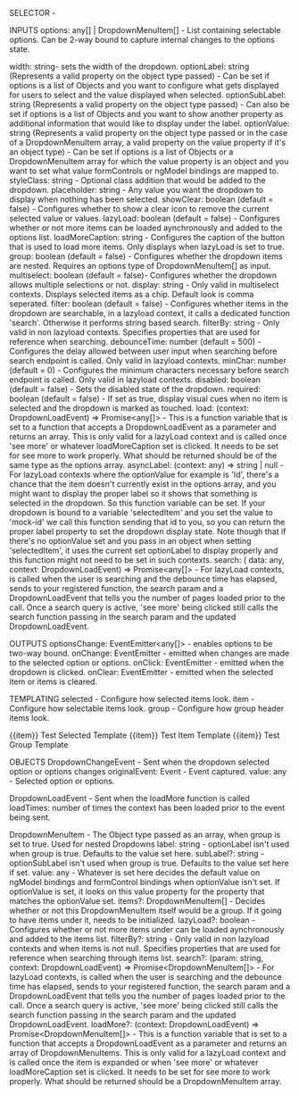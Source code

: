 SELECTOR - <verbena-drop-down></verbena-drop-down>

INPUTS
options: any[] | DropdownMenuItem[] - List containing selectable options. Can be 2-way bound to capture internal changes to the options state.

width: string- sets the width of the dropdown.
optionLabel: string (Represents a valid property on the object type passed) - Can be set if options is a list of Objects and you want to configure what gets displayed for users to select and the value displayed when selected.
optionSubLabel: string (Represents a valid property on the object type passed) - Can also be set if options is a list of Objects and you want to show another property as additional information that would like to display under the label.
optionValue: string (Represents a valid property on the object type passed or in the case of a DropdownMenuItem array, a valid property on the value property if it's an object type) - Can be set if options is a list of Objects or a DropdownMenuItem array for which the value property is an object and you want to set what value formControls or ngModel bindings are mapped to.
styleClass: string - Optional class addition that would be added to the dropdown.
placeholder: string - Any value you want the dropdown to display when nothing has been selected.
showClear: boolean (default = false) - Configures whether to show a clear icon to remove the current selected value or values.
lazyLoad: boolean (default = false) - Configures whether or not more items can be loaded aynchronously and added to the options list.
loadMoreCaption: string - Configures the caption of the button that is used to load more items. Only displays when lazyLoad is set to true.
group: boolean (default = false) - Configures whether the dropdown items are nested. Requires an options type of DropdownMenuItem[] as input.
multiselect: boolean (default = false)- Configures whether the dropdown allows multiple selections or not.
display: string - Only valid in multiselect contexts. Displays selected items as a chip. Default look is comma seperated.
filter: boolean (default = false) - Configures whether items in the dropdown are searchable, in a lazyload context, it calls a dedicated function 'search'. Otherwise it performs string based search.
filterBy: string - Only valid in non lazyload contexts. Specifies properties that are used for reference when searching.
debounceTime: number (default = 500) - Configures the delay allowed between user input when searching before search endpoint is called. Only valid in lazyload contexts.
minChar: number (default = 0) - Configures the minimum characters necessary before search endpoint is called. Only valid in lazyload contexts.
disabled: boolean (default = false) - Sets the disabled state of the dropdown.
required: boolean (default = false) - If set as true, display visual cues when no item is selected and the dropdown is marked as touched.
load: (context: DropdownLoadEvent) => Promise<any[]> - This is a function variable that is set to a function that accepts a DropdownLoadEvent as a parameter and returns an array. This is only valid for a lazyLoad context and is called once 'see more' or whatever loadMoreCaption set is clicked. It needs to be set for see more to work properly. What should be returned should be of the same type as the options array.
asyncLabel: (context: any) => string | null - For lazyLoad contexts where the optionValue for example is 'Id', there's a chance that the item doesn't currently exist in the options array, and you might want to display the proper label so it shows that something is selected in the dropdown. So this function variable can be set. If your dropdown is bound to a variable 'selectedItem' and you set the value to 'mock-id' we call this function sending that id to you, so you can return the proper label property to set the dropdown display state. Note though that if there's no optionValue set and you pass in an object when setting 'selectedItem', it uses the current set optionLabel to display properly and this function might not need to be set in such contexts.
search: ( data: any, context: DropdownLoadEvent) => Promise<any[]> - For lazyLoad contexts, is called when the user is searching and the debounce time has elapsed, sends to your registered function, the search param and a DropdownLoadEvent that tells you the number of pages loaded prior to the call. Once a search query is active, 'see more' being clicked still calls the search function passing in the search param and the updated DropdownLoadEvent.

OUTPUTS
optionsChange: EventEmitter<any[]> - enables options to be two-way bound.
onChange: EventEmitter<DropdownChangeEvent> - emitted when changes are made to the selected option or options.
onClick: EventEmitter<Event> - emitted when the dropdown is clicked.
onClear: EventEmitter<Event> - emitted when the selected item or items is cleared.

TEMPLATING
selected - Configure how selected items look.
item - Configure how selectable items look.
group - Configure how group header items look.

<ng-template let-item vTemplate="selected">
    {{item}} Test Selected Template
  </ng-template>
  <ng-template let-item vTemplate="item">
    {{item}} Test Item Template
  </ng-template>
  <ng-template let-item vTemplate="group">
    {{item}} Test Group Template
  </ng-template>

OBJECTS
DropdownChangeEvent - Sent when the dropdown selected option or options changes
originalEvent: Event - Event captured.
value: any - Selected option or options.

DropdownLoadEvent - Sent when the loadMore function is called
loadTimes: number of times the context has been loaded prior to the event being sent.

DropdownMenuItem - The Object type passed as an array, when group is set to true. Used for nested Dropdowns
label: string - optionLabel isn't used when group is true. Defaults to the value set here.
subLabel?: string - optionSubLabel isn't used when group is true. Defaults to the value set here if set.
value: any - Whatever is set here decides the default value on ngModel bindings and formControl bindings when optionValue isn't set. If optionValue is set, it looks on this value property for the property that matches the optionValue set.
items?: DropdownMenuItem[] - Decides whether or not this DropdownMenuItem itself would be a group. If it going to have items under it, needs to be initialized.
lazyLoad?: boolean - Configures whether or not more items under can be loaded aynchronously and added to the items list.
filterBy?: string - Only valid in non lazyload contexts and when items is not null. Specifies properties that are used for reference when searching through items list.
search?: (param: string, context: DropdownLoadEvent) => Promise<DropdownMenuItem[]> - For lazyLoad contexts, is called when the user is searching and the debounce time has elapsed, sends to your registered function, the search param and a DropdownLoadEvent that tells you the number of pages loaded prior to the call. Once a search query is active, 'see more' being clicked still calls the search function passing in the search param and the updated DropdownLoadEvent.
loadMore?: (context: DropdownLoadEvent) => Promise<DropdownMenuItem[]> - This is a function variable that is set to a function that accepts a DropdownLoadEvent as a parameter and returns an array of DropdownMenuItems. This is only valid for a lazyLoad context and is called once the item is expanded or when 'see more' or whatever loadMoreCaption set is clicked. It needs to be set for see more to work properly. What should be returned should be a DropdownMenuItem array.
